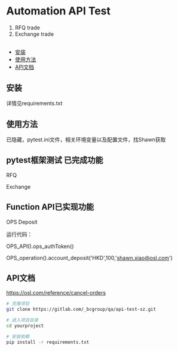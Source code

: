 # Automation API Test

1. RFQ trade
2. Exchange trade

## 

- [安装](#安装)
- [使用方法](#使用方法)
- [API文档](#API文档)

## 安装
详情见requirements.txt

## 使用方法
已隐藏，pytest.ini文件，相关环境变量以及配置文件，找Shawn获取


## pytest框架测试 已完成功能

RFQ

Exchange

## Function API已实现功能

OPS Deposit

运行代码：

OPS_API().ops_authToken()

OPS_operation().account_deposit('HKD',100,'shawn.xiao@osl.com')


## API文档
https://osl.com/reference/cancel-orders
```bash
# 克隆项目
git clone https://gitlab.com/_bcgroup/qa/api-test-sz.git

# 进入项目目录
cd yourproject

# 安装依赖
pip install -r requirements.txt

